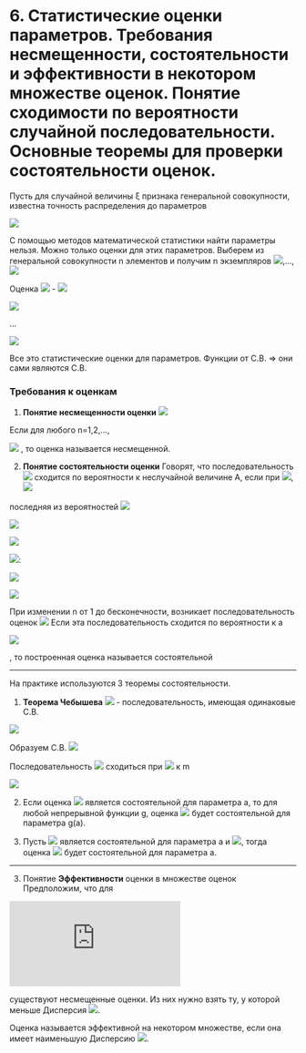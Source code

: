 # 6. Статистические оценки параметров. Требования несмещенности, состоятельности и эффективности в некотором множестве оценок. Понятие сходимости по вероятности случайной последовательности. Основные теоремы для проверки состоятельности оценок.

Пусть для случайной величины ξ признака генеральной совокупности, известна точность распределения до параметров

![](https://latex.codecogs.com/svg.latex?\xi\rightarrow(x;a_{1},a_{2},...,a_{m}),m\geq1)

С помощью методов математической статистики найти параметры нельзя. Можно только оценки для этих параметров.
Выберем из генеральной совокупности n элементов и получим n экземпляров
![](https://latex.codecogs.com/svg.latex?\xi_{1}),...,![](https://latex.codecogs.com/svg.latex?\xi_{n})

Оценка ![](https://latex.codecogs.com/svg.latex?a_{1}) - ![](https://latex.codecogs.com/svg.latex?\widetilde{a_{1}}=\varphi_{1}(\xi_{1},\xi_{2},...,\xi_{n}))

![](https://latex.codecogs.com/svg.latex?\widetilde{a_{2}}=\varphi_{2}(\xi_{1},\xi_{2},...,\xi_{n}))

...

![](https://latex.codecogs.com/svg.latex?\widetilde{a_{m}}=\varphi_{m}(\xi_{1},\xi_{2},...,\xi_{n}))

Все это статистические оценки для параметров. Функции от С.В. => они сами являются С.В.

### Требования к оценкам
1. **Понятие несмещенности оценки**
![](https://latex.codecogs.com/svg.latex?a\rightarrow\widetilde{a}=\varphi(\xi_{1},\xi_{2},...,\xi_{n}))

Если для любого n=1,2,...,

![](https://latex.codecogs.com/svg.latex?M(\widetilde{a})=a)
, то оценка называется несмещенной.

2. **Понятие состоятельности оценки**
Говорят, что последовательность ![](https://latex.codecogs.com/svg.latex?\xi_{1},\xi_{2},...,\xi_{n}) сходится по вероятности к неслучайной величине А, если при ![](https://latex.codecogs.com/svg.latex?n\rightarrow\infty), ![](https://latex.codecogs.com/svg.latex?\forall\varepsilon>0)

последняя из вероятностей
![](https://latex.codecogs.com/svg.latex?P(|\xi_{1}-A|<\varepsilon),P(|\xi_{2}-A|<\varepsilon),...,P(|\xi_{n}-A|<\varepsilon)\rightarrow1)

![](https://latex.codecogs.com/svg.latex?\lim_{n\rightarrow\infty}P(|\xi_{n}-A|<\varepsilon)=1)

![](https://latex.codecogs.com/svg.latex?\xi_{n}\xrightarrow[n\rightarrow\infty]{P}A)

![](https://latex.codecogs.com/svg.latex?\widetilde{a_{n}}):

![](https://latex.codecogs.com/svg.latex?n=1\rightarrow\widetilde{a_{1}}=\varphi(\xi_{1}))

![](https://latex.codecogs.com/svg.latex?n=2\rightarrow\widetilde{a_{2}}=\varphi(\xi_{1},\xi_{2}))

При изменении n от 1 до бесконечности, возникает последовательность оценок ![](https://latex.codecogs.com/svg.latex?\widetilde{a_{1}},\widetilde{a_{2}},...,\widetilde{a_{n}})
Если эта последовательность сходится по вероятности к а

![](https://latex.codecogs.com/svg.latex?\widetilde{a_{n}}\xrightarrow[n\rightarrow\infty]{P}a)

, то построенная оценка называется состоятельной

___
На практике используются 3 теоремы состоятельности.

1. **Теорема Чебышева**
![](https://latex.codecogs.com/svg.latex?\xi_{1},\xi_{2},...,\xi_{n}) - последовательность, имеющая одинаковые С.В.

![](https://latex.codecogs.com/svg.latex?M\xi_{i}=m,D\xi_{i}=d,&space;i=1,2,...,)

Образуем С.В. ![](https://latex.codecogs.com/svg.latex?\eta_{n}=\frac{1}{n}\sum_{i=1}^{n}\xi_{i})

Последовательность ![](https://latex.codecogs.com/svg.latex?\eta_{1},\eta_{2},...,\eta_{n}) сходиться при ![](https://latex.codecogs.com/svg.latex?n\rightarrow\infty) к m

![](https://latex.codecogs.com/svg.latex?\xrightarrow[n\rightarrow\infty]{P}m)

2. Если оценка ![](https://latex.codecogs.com/svg.latex?\widetilde{a}) является состоятельной для параметра a, то для любой непрерывной функции g, оценка ![](https://latex.codecogs.com/svg.latex?g(\widetilde{a})) будет состоятельной для параметра g(a).

3. Пусть ![](https://latex.codecogs.com/svg.latex?\widetilde{a}) является состоятельной для параметра a и ![](https://latex.codecogs.com/svg.latex?D(\widetilde{a})\underset{n\rightarrow\infty}{\rightarrow}0), тогда оценка ![](https://latex.codecogs.com/svg.latex?\widetilde{a}) будет состоятельной для параметра a.
___
3. Понятие **Эффективности** оценки в множестве оценок
Предположим, что для

![](https://latex.codecogs.com/svg.latex?a%20%5Crightarrow%20%5Cbegin%7Bmatrix%7D%20%5Cwidetilde%7Ba%7D%5E%7B%281%29%7D%5C%5C%20%5Cwidetilde%7Ba%7D%5E%7B%28n%29%7D%20%5C%5C%20...%5C%5C%20%5Cwidetilde%7Ba%7D%5E%7B%28m%29%7D%20%5Cend%7Bmatrix%7D)

существуют несмещенные оценки.
Из них нужно взять ту, у которой меньше Дисперсия ![](https://latex.codecogs.com/svg.latex?D\xi^{*}).

Оценка называется эффективной на некотором множестве, если она имеет наименьшую Дисперсию ![](https://latex.codecogs.com/svg.latex?D\xi^{*}).
